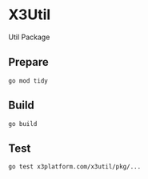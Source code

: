 # X3Util
Util Package

## Prepare
```
go mod tidy
```

## Build
```
go build
```

## Test
```
go test x3platform.com/x3util/pkg/...
```